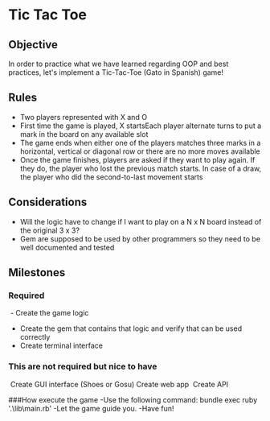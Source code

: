 # Tic Tac Toe

## Objective
In order to practice what we have learned regarding OOP and best practices, let's implement a Tic-Tac-Toe (Gato in Spanish) game!

## Rules
- Two players represented with X and O
- First time the game is played, X startsEach player alternate turns to put a mark in the board on any available slot
- The game ends when either one of the players matches three marks in a horizontal, vertical or diagonal row or there are no more moves available
- Once the game finishes, players are asked if they want to play again. If they do, the player who lost the previous match starts. In case of a draw, the player who did the second-to-last movement starts

## Considerations
- Will the logic have to change if I want to play on a N x N board instead of the original 3 x 3?
- Gem are supposed to be used by other programmers so they need to be well documented and tested

## Milestones

### Required
 - Create the game logic
 - Create the gem that contains that logic and verify that can be used correctly 
 - Create terminal interface
 
 ### This are not required but nice to have
  Create GUI interface (Shoes or Gosu)
  Create web app 
  Create API

###How execute the game
-Use the following command: bundle exec ruby '.\lib\main.rb'
-Let the game guide you.
-Have fun!